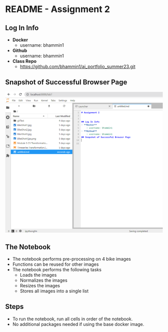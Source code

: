 # README - Assignment 2

## Log In Info
- **Docker**
    - username: bhammin1
- **Github**
    - username: bhammin1
- **Class Repo**
    - https://github.com/bhammin1/ai_portfolio_summer23.git
    
## Snapshot of Successful Browser Page
![Screenshot of JupyterLabe](./screenshot_jupyter.png)

## The Notebook
- The notebook performs pre-processing on 4 bike images
- Functions can be reused for other images
- The notebook performs the following tasks
    - Loads the images
    - Normalizes the images
    - Resizes the images
    - Stores all images into a single list 
## Steps
- To run the notebook, run all cells in order of the notebook. 
- No additional packages needed if using the base docker image.